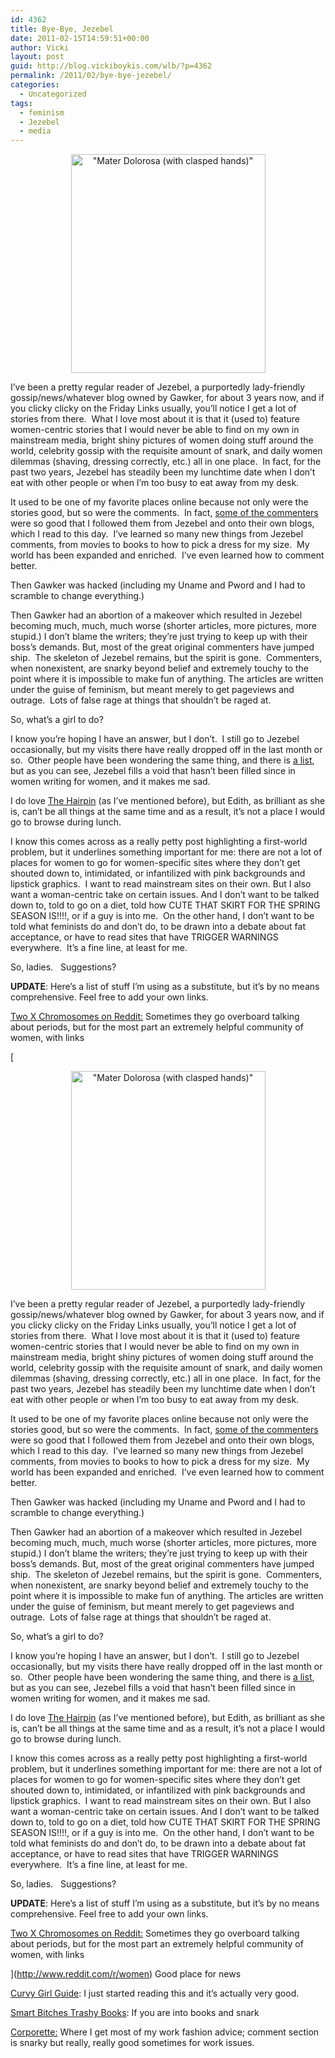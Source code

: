 ```yaml
---
id: 4362
title: Bye-Bye, Jezebel
date: 2011-02-15T14:59:51+00:00
author: Vicki
layout: post
guid: http://blog.vickiboykis.com/wlb/?p=4362
permalink: /2011/02/bye-bye-jezebel/
categories:
  - Uncategorized
tags:
  - feminism
  - Jezebel
  - media
---
```

<p style="text-align: center;">
  <a title="&quot;Mater Dolorosa (with clasped hands)&quot; by Михал Орела, on Flickr" href="http://www.flickr.com/photos/mihalorel/487952604/"><img class="aligncenter" src="http://farm1.static.flickr.com/192/487952604_0f5fd15c65.jpg" alt="&quot;Mater Dolorosa (with clasped hands)&quot;" width="311" height="350" /></a>
</p>

I&#8217;ve been a pretty regular reader of Jezebel, a purportedly lady-friendly gossip/news/whatever blog owned by Gawker, for about 3 years now, and if you clicky clicky on the Friday Links usually, you&#8217;ll notice I get a lot of stories from there.  What I love most about it is that it (used to) feature women-centric stories that I would never be able to find on my own in mainstream media, bright shiny pictures of women doing stuff around the world, celebrity gossip with the requisite amount of snark, and daily women dilemmas (shaving, dressing correctly, etc.) all in one place.  In fact, for the past two years, Jezebel has steadily been my lunchtime date when I don&#8217;t eat with other people or when I&#8217;m too busy to eat away from my desk.

It used to be one of my favorite places online because not only were the stories good, but so were the comments.  In fact, [some of the commenters](http://emilylhauserinmyhead.wordpress.com/) were so good that I followed them from Jezebel and onto their own blogs, which I read to this day.  I&#8217;ve learned so many new things from Jezebel comments, from movies to books to how to pick a dress for my size.  My world has been expanded and enriched.  I&#8217;ve even learned how to comment better.

Then Gawker was hacked (including my Uname and Pword and I had to scramble to change everything.)

Then Gawker had an abortion of a makeover which resulted in Jezebel becoming much, much, much worse (shorter articles, more pictures, more stupid.) I don&#8217;t blame the writers; they&#8217;re just trying to keep up with their boss&#8217;s demands. But, most of the great original commenters have jumped ship.  The skeleton of Jezebel remains, but the spirit is gone.  Commenters, when nonexistent, are snarky beyond belief and extremely touchy to the point where it is impossible to make fun of anything. The articles are written under the guise of feminism, but meant merely to get pageviews and outrage.  Lots of false rage at things that shouldn&#8217;t be raged at.

So, what&#8217;s a girl to do?

I know you&#8217;re hoping I have an answer, but I don&#8217;t.  I still go to Jezebel occasionally, but my visits there have really dropped off in the last month or so.  Other people have been wondering the same thing, and there is [a list](http://ask.metafilter.com/168800/I-really-dont-care-about-Katy-Perry-Really), but as you can see, Jezebel fills a void that hasn&#8217;t been filled since in women writing for women, and it makes me sad.

I do love [The Hairpin](http://thehairpin.com/) (as I&#8217;ve mentioned before), but Edith, as brilliant as she is, can&#8217;t be all things at the same time and as a result, it&#8217;s not a place I would go to browse during lunch.

I know this comes across as a really petty post highlighting a first-world problem, but it underlines something important for me: there are not a lot of places for women to go for women-specific sites where they don&#8217;t get shouted down to, intimidated, or infantilized with pink backgrounds and lipstick graphics.  I want to read mainstream sites on their own. But I also want a woman-centric take on certain issues. And I don&#8217;t want to be talked down to, told to go on a diet, told how CUTE THAT SKIRT FOR THE SPRING SEASON IS!!!!, or if a guy is into me.  On the other hand, I don&#8217;t want to be told what feminists do and don&#8217;t do, to be drawn into a debate about fat acceptance, or have to read sites that have TRIGGER WARNINGS everywhere.  It&#8217;s a fine line, at least for me.

So, ladies.   Suggestions?

**UPDATE**: Here&#8217;s a list of stuff I&#8217;m using as a substitute, but it&#8217;s by no means comprehensive. Feel free to add your own links.

[Two X Chromosomes on Reddit:](http://reddit.com/r/twoxchromosomes) Sometimes they go overboard talking about periods, but for the most part an extremely helpful community of women, with links

[<p style="text-align: center;">
  <a title="&quot;Mater Dolorosa (with clasped hands)&quot; by Михал Орела, on Flickr" href="http://www.flickr.com/photos/mihalorel/487952604/"><img class="aligncenter" src="http://farm1.static.flickr.com/192/487952604_0f5fd15c65.jpg" alt="&quot;Mater Dolorosa (with clasped hands)&quot;" width="311" height="350" /></a>
</p>

I&#8217;ve been a pretty regular reader of Jezebel, a purportedly lady-friendly gossip/news/whatever blog owned by Gawker, for about 3 years now, and if you clicky clicky on the Friday Links usually, you&#8217;ll notice I get a lot of stories from there.  What I love most about it is that it (used to) feature women-centric stories that I would never be able to find on my own in mainstream media, bright shiny pictures of women doing stuff around the world, celebrity gossip with the requisite amount of snark, and daily women dilemmas (shaving, dressing correctly, etc.) all in one place.  In fact, for the past two years, Jezebel has steadily been my lunchtime date when I don&#8217;t eat with other people or when I&#8217;m too busy to eat away from my desk.

It used to be one of my favorite places online because not only were the stories good, but so were the comments.  In fact, [some of the commenters](http://emilylhauserinmyhead.wordpress.com/) were so good that I followed them from Jezebel and onto their own blogs, which I read to this day.  I&#8217;ve learned so many new things from Jezebel comments, from movies to books to how to pick a dress for my size.  My world has been expanded and enriched.  I&#8217;ve even learned how to comment better.

Then Gawker was hacked (including my Uname and Pword and I had to scramble to change everything.)

Then Gawker had an abortion of a makeover which resulted in Jezebel becoming much, much, much worse (shorter articles, more pictures, more stupid.) I don&#8217;t blame the writers; they&#8217;re just trying to keep up with their boss&#8217;s demands. But, most of the great original commenters have jumped ship.  The skeleton of Jezebel remains, but the spirit is gone.  Commenters, when nonexistent, are snarky beyond belief and extremely touchy to the point where it is impossible to make fun of anything. The articles are written under the guise of feminism, but meant merely to get pageviews and outrage.  Lots of false rage at things that shouldn&#8217;t be raged at.

So, what&#8217;s a girl to do?

I know you&#8217;re hoping I have an answer, but I don&#8217;t.  I still go to Jezebel occasionally, but my visits there have really dropped off in the last month or so.  Other people have been wondering the same thing, and there is [a list](http://ask.metafilter.com/168800/I-really-dont-care-about-Katy-Perry-Really), but as you can see, Jezebel fills a void that hasn&#8217;t been filled since in women writing for women, and it makes me sad.

I do love [The Hairpin](http://thehairpin.com/) (as I&#8217;ve mentioned before), but Edith, as brilliant as she is, can&#8217;t be all things at the same time and as a result, it&#8217;s not a place I would go to browse during lunch.

I know this comes across as a really petty post highlighting a first-world problem, but it underlines something important for me: there are not a lot of places for women to go for women-specific sites where they don&#8217;t get shouted down to, intimidated, or infantilized with pink backgrounds and lipstick graphics.  I want to read mainstream sites on their own. But I also want a woman-centric take on certain issues. And I don&#8217;t want to be talked down to, told to go on a diet, told how CUTE THAT SKIRT FOR THE SPRING SEASON IS!!!!, or if a guy is into me.  On the other hand, I don&#8217;t want to be told what feminists do and don&#8217;t do, to be drawn into a debate about fat acceptance, or have to read sites that have TRIGGER WARNINGS everywhere.  It&#8217;s a fine line, at least for me.

So, ladies.   Suggestions?

**UPDATE**: Here&#8217;s a list of stuff I&#8217;m using as a substitute, but it&#8217;s by no means comprehensive. Feel free to add your own links.

[Two X Chromosomes on Reddit:](http://reddit.com/r/twoxchromosomes) Sometimes they go overboard talking about periods, but for the most part an extremely helpful community of women, with links

](http://www.reddit.com/r/women) Good place for news

[Curvy Girl Guide](http://www.curvygirlguide.com/): I just started reading this and it&#8217;s actually very good.

[Smart Bitches Trashy Books](http://www.smartbitchestrashybooks.com/index.php): If you are into books and snark

[Corporette:](http://corporette.com/) Where I get most of my work fashion advice; comment section is snarky but really, really good sometimes for work issues.